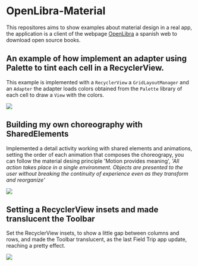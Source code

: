 # OpenLibra-Material

This repositores aims to show examples about material design in a real app, the application is a client of the webpage [OpenLibra](http://www.etnassoft.com/biblioteca/) a spanish web to download open source books.

## An example of how implement an adapter using Palette to tint each cell in a RecyclerView.

This example is implemented with a `RecyclerView` a `GridLayoutManager` and an `Adapter` the adapter loads colors obtained from the `Palette` library of each cell to draw a `View` with the colors. 

![](https://lh3.googleusercontent.com/-tSvezqWH5Sc/VGnprr1k1DI/AAAAAAAAxLc/U7-jN2Am5yo/w1200-h1064-no/palette_adapter.gif)

## Building my own choreography with SharedElements

Implemented a detail activity working with shared elements and animations, setting the order of each animation that composes the choreograpy, you can follow the material desing principle 'Motion provides meaning', _'All action takes place in a single environment. Objects are presented to the user without breaking the continuity of experience even as they transform and reorganize'_

![](https://lh3.googleusercontent.com/-3L0DTHYEdO8/VIhqAwbNBiI/AAAAAAAAy2Q/wD_yJXvK6Ho/w822-h1482-no/expand_animation.gif)

## Setting a RecyclerView insets and made translucent the Toolbar

Set the RecyclerView insets, to show a little gap between columns and rows, and made the Toolbar translucent, as the last Field Trip app update, reaching a pretty effect.

![](https://camo.githubusercontent.com/8410b82d5ed9656c4e4500f7422779baaee3e1f4/68747470733a2f2f676f6f676c6564726976652e636f6d2f686f73742f30423632535a3357524d32523264586c575a6d46736433647653456b)
